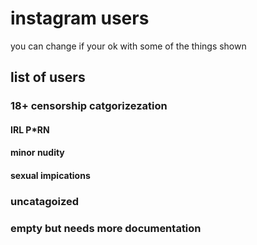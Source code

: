 # instagram users

you can change if your ok with some of the things shown

## list of users

### 18+ censorship catgorizezation

#### IRL P*RN

#### minor nudity

#### sexual impications

### uncatagoized

### empty but needs more documentation
